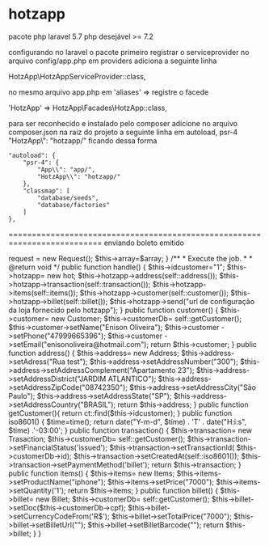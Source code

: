 # hotzapp

pacote php laravel 5.7
php desejável >= 7.2

configurando no laravel o pacote
 primeiro registrar o serviceprovider no arquivo config/app.php 
 em providers adiciona a seguinte linha
 
  HotzApp\HotzAppServiceProvider::class,
  
  no mesmo arquivo app.php em  'aliases' => 
  registre o facede
  
  'HotzApp'    => HotzApp\Facades\HotzApp::class,
  
  para ser reconhecido e instalado pelo composer adicione no arquivo 
  composer.json na raiz do projeto a seguinte linha 
  em autoload, psr-4 "HotzApp\\": "hotzapp/"
   ficando dessa forma 
   
    "autoload": {
        "psr-4": {
            "App\\": "app/",
            "HotzApp\\": "hotzapp/"
        },
        "classmap": [
            "database/seeds",
            "database/factories"
        ]
    },
    
   ==========================================================================
   enviando boleto emitido
   <?php

namespace App\Jobs;

use HotzApp\Api\Customer;
use HotzApp\Api\Items;
use HotzApp\Api\Billet;
use  HotzApp\Api\HotzAppApi as hot;
use HotzApp\Api\Address;
use HotzApp\Api\Trasaction;

class PaymentBillentHotzApp implements ShouldQueue
{
    use Dispatchable, InteractsWithQueue, Queueable, SerializesModels;

    private  $transaction;
    private  $payment;
    private  $customer;
    private  $order;
    private  $idcustomer;
    private  $customerDb;
    private  $paymentDB;
    private  $request;
    
    public function __construct($array)
    {
        date_default_timezone_set('America/Sao_Paulo');
        $this->request = new Request();
        $this->array=$array;
    }

    /**
     * Execute the job.
     *
     * @return void
     */
    public function handle()
    {
        $this->idcustomer="1";
        $this->hotzapp= new  hot;
        $this->hotzapp->address(self::address());
        $this->hotzapp->transaction(self::transaction());
        $this->hotzapp->items(self::items());
        $this->hotzapp->customer(self::customer());
        $this->hotzapp->billet(self::billet());
        $this->hotzapp->send("url de configuração da loja fornecido pelo hotzapp");
    }

    public function customer()
    {
        $this->customer= new Customer; 
        $this->customerDb= self::getCustomer();
        $this->customer->setName("Enison Oliveira");
        $this->customer ->setPhone("47999665396");
        $this->customer  ->setEmail("enisonoliveira@hotmail.com");
        return  $this->customer;
    }

    public function address()
    {
        $this->address= new Address;
        $this->address->setAdress("Rua test");
        $this->address->setAddressNumber("300");
        $this->address->setAddressComplement("Apartamento 23");
        $this->address->setAddressDistrict("JARDIM ATLANTICO");
        $this->address->setAddressZipCode("08742350");
        $this->address->setAddressCity("São Paulo");
        $this->address->setAddressState("SP");
        $this->address->setAddressCountry("BRASIL");
        return  $this->address;
    }


    public function getCustomer(){

        return ct::find($this->idcustomer);
    }

    public  function iso8601() 
    {
        $time=time();
        return date("Y-m-d", $time) . 'T' . date("H:i:s", $time) .'-03:00';
    }

    public function transaction()
    {
        $this->transaction= new Trasaction;
        $this->customerDb= self::getCustomer();
        $this->transaction->setFinancialStatus('issued');
        $this->transaction->setTransactionId( $this->customerDb->id);
        $this->transaction->setCreatedAt(self::iso8601());
        $this->transaction->setPaymentMethod('billet');
        return  $this->transaction;
    }

    public function items()
    {
        $this->items= new Items;
        $this->items->setProductName("iphone");
        $this->items->setPrice("7000");
        $this->items->setQuantity('1');
        return   $this->items;
    }

    public function billet()
    {
        $this->billet= new Billet;
        $this->customerDb= self::getCustomer();
        $this->billet->setDoc($this->customerDb->cpf);
        $this->billet->setCurrencyCodeFrom('R$');
        $this->billet->setTotalPrice("7000");
        $this->billet->setBilletUrl("");
        $this->billet->setBilletBarcode("");
        return $this->billet;
    }
}

   
   
  
